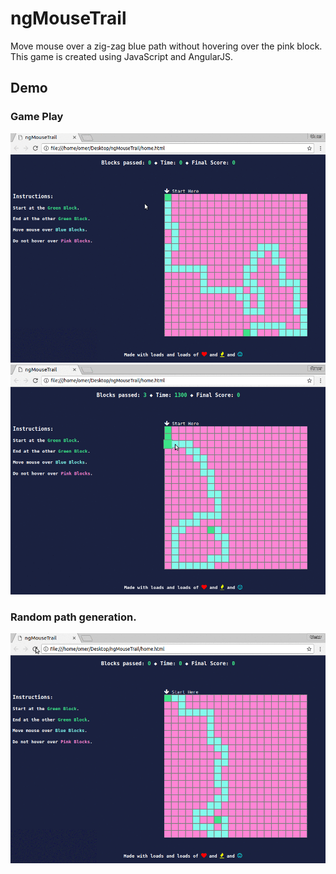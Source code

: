 # ngMouseTrail
Move mouse over a zig-zag blue path without hovering over the pink block.
This game is created using JavaScript and AngularJS.

## Demo
### Game Play
<img src='https://github.com/OmerKhureshi/ngMouseTrail/blob/master/assets/gameWin.gif' title='Game Play' width='' alt='Demo' />


<img src='https://github.com/OmerKhureshi/ngMouseTrail/blob/master/assets/gameWin35fps.gif' title='Game Play' width='' alt='Demo' />

### Random path generation. 
<img src='https://github.com/OmerKhureshi/ngMouseTrail/blob/master/assets/randomPath.gif' title='Random path generation' width='' alt='Demo' />
